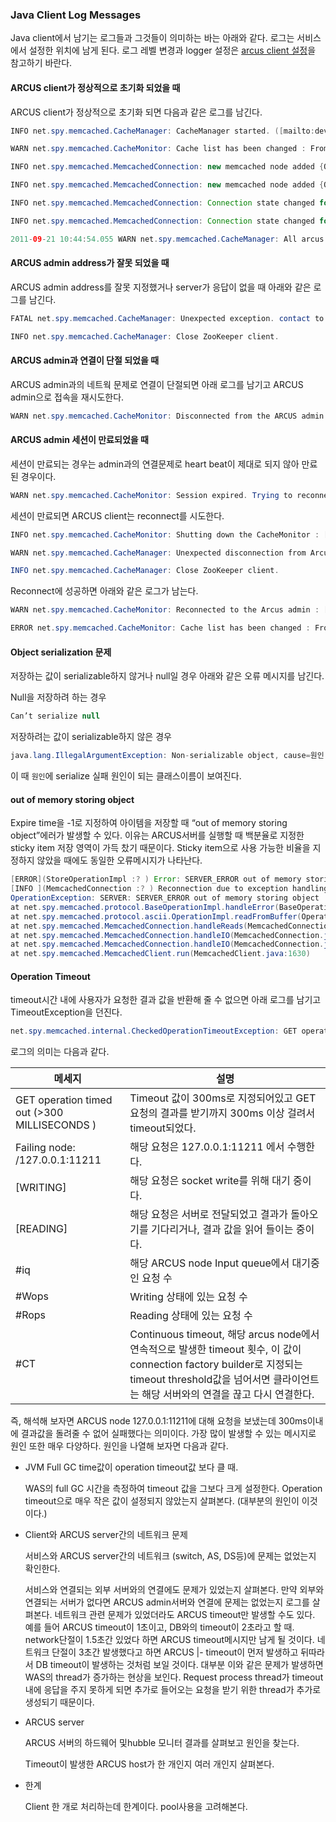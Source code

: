 ### Java Client Log Messages

Java client에서 남기는 로그들과 그것들이 의미하는 바는 아래와 같다. 로그는 서비스에서 설정한 위치에 남게 된다. 로그 레벨 변경과 logger 설정은 [arcus client 설정](02-arcus-java-client.md#arcus-client-설정)을 참고하기 바란다.


#### ARCUS client가 정상적으로 초기화 되었을 때

ARCUS client가 정상적으로 초기화 되면 다음과 같은 로그를 남긴다.

```java
INFO net.spy.memcached.CacheManager: CacheManager started. ([mailto:dev@dev.arcuscloud.nhncorp.com:17288 dev@dev.arcuscloud.nhncorp.com:17288])

WARN net.spy.memcached.CacheMonitor: Cache list has been changed : From=null, To=[127.0.0.1:11211-hostname, xxx.xxx.xxx.xxx:xxxx-hostname] : [serviceCode=dev]

INFO net.spy.memcached.MemcachedConnection: new memcached node added {QA sa=/127.0.0.1:11211, #Rops=0, #Wops=0, #iq=0, topRop=null, topWop=null, toWrite=0, interested=0} to connect queue

INFO net.spy.memcached.MemcachedConnection: new memcached node added {QA sa=/127.0.0.1:11211, #Rops=0, #Wops=0, #iq=0, topRop=null, topWop=null, toWrite=0, interested=0} to connect queue

INFO net.spy.memcached.MemcachedConnection: Connection state changed for sun.nio.ch.SelectionKeyImpl@388ee016

INFO net.spy.memcached.MemcachedConnection: Connection state changed for sun.nio.ch.SelectionKeyImpl@2e5bbd6

2011-09-21 10:44:54.055 WARN net.spy.memcached.CacheManager: All arcus connections are established.
```

#### ARCUS admin address가 잘못 되었을 때

ARCUS admin address를 잘못 지정했거나 server가 응답이 없을 때 아래와 같은 로그를 남긴다.

```java
FATAL net.spy.memcached.CacheManager: Unexpected exception. contact to arcus administrator

INFO net.spy.memcached.CacheManager: Close ZooKeeper client.
```

#### ARCUS admin과 연결이 단절 되었을 때

ARCUS admin과의 네트웍 문제로 연결이 단절되면 아래 로그를 남기고 ARCUS admin으로 접속을 재시도한다.

```java
WARN net.spy.memcached.CacheMonitor: Disconnected from the ARCUS admin. Trying to reconnect : [serviceCode=dev]
```

#### ARCUS admin 세션이 만료되었을 때

세션이 만료되는 경우는 admin과의 연결문제로 heart beat이 제대로 되지 않아 만료된 경우이다.

```java
WARN net.spy.memcached.CacheMonitor: Session expired. Trying to reconnect to the Arcus admin : [serviceCode=dev]
```

세션이 만료되면 ARCUS client는 reconnect를 시도한다.

```java
INFO net.spy.memcached.CacheMonitor: Shutting down the CacheMonitor : [serviceCode=dev]

WARN net.spy.memcached.CacheManager: Unexpected disconnection from Arcus admin. Trying to reconnect to Arcus admin.

INFO net.spy.memcached.CacheManager: Close ZooKeeper client.
```

Reconnect에 성공하면 아래와 같은 로그가 남는다.

```java
WARN net.spy.memcached.CacheMonitor: Reconnected to the Arcus admin : [serviceCode=dev]

ERROR net.spy.memcached.CacheMonitor: Cache list has been changed : From=null, To=[10.0.0.1:11211-arcus01.companyname.com, 10.0.0.2:11211-arcus02.companyname.com] : [serviceCode=dev]
```

#### Object serialization 문제

저장하는 값이 serializable하지 않거나 null일 경우 아래와 같은 오류 메시지를 남긴다.

Null을 저장하려 하는 경우

```java
Can’t serialize null
```

저장하려는 값이 serializable하지 않은 경우

```java
java.lang.IllegalArgumentException: Non-serializable object, cause=원인
```

이 때 `원인`에 serialize 실패 원인이 되는 클래스이름이 보여진다.

#### out of memory storing object

Expire time을 -1로 지정하여 아이템을 저장할 때 “out of memory storing object”에러가 발생할 수 있다. 이유는 ARCUS서버를 실행할 때 백분율로 지정한 sticky item 저장 영역이 가득 찼기 때문이다. Sticky item으로 사용 가능한 비율을 지정하지 않았을 때에도 동일한 오류메시지가 나타난다.

```java
[ERROR](StoreOperationImpl :? ) Error: SERVER_ERROR out of memory storing object
[INFO ](MemcachedConnection :? ) Reconnection due to exception handling a memcached operation on {QA sa=/ 127.0.0.1:11211, #Rops=2, #Wops=0, #iq=0, topRop=net.spy.memcached.protocol.ascii.StoreOperationImpl@250d593e, topWop=null, toWrite=0, interested=1}. This may be due to an authentication failure.
OperationException: SERVER: SERVER_ERROR out of memory storing object
at net.spy.memcached.protocol.BaseOperationImpl.handleError(BaseOperationImpl.java:127)
at net.spy.memcached.protocol.ascii.OperationImpl.readFromBuffer(OperationImpl.java:131)
at net.spy.memcached.MemcachedConnection.handleReads(MemcachedConnection.java:457)
at net.spy.memcached.MemcachedConnection.handleIO(MemcachedConnection.java:389)
at net.spy.memcached.MemcachedConnection.handleIO(MemcachedConnection.java:182)
at net.spy.memcached.MemcachedClient.run(MemcachedClient.java:1630)
```

#### Operation Timeout

timeout시간 내에 사용자가 요청한 결과 값을 반환해 줄 수 없으면 아래 로그를 남기고 TimeoutException을 던진다.

```java
net.spy.memcached.internal.CheckedOperationTimeoutException: GET operation timed out (>300 MILLISECONDS ) - failing node: /127.0.0.1:11211 [WRITING] [#iq=13 #Wops=7 #Rops=10 #CT=13]
```

로그의 의미는 다음과 같다.

| 메세지                                      | 설명                                                   
| ------------------------------------------- | ----------------------------------------------------- |
| GET operation timed out (>300 MILLISECONDS )| Timeout 값이 300ms로 지정되어있고 GET 요청의 결과를 받기까지 300ms 이상 걸려서 timeout되었다.|
| Failing node: /127.0.0.1:11211              | 해당 요청은 127.0.0.1:11211 에서 수행한다. 
| [WRITING]                                      | 해당 요청은 socket write를 위해 대기 중이다. 
| [READING]                                      | 해당 요청은 서버로 전달되었고 결과가 돌아오기를 기다리거나, 결과 값을 읽어 들이는 중이다. 
| #iq                                            | 해당 ARCUS node Input queue에서 대기중인 요청 수 
| #Wops                                          | Writing 상태에 있는 요청 수 
| #Rops                                          | Reading 상태에 있는 요청 수 
| #CT                                            | Continuous timeout, 해당 arcus node에서 연속적으로 발생한 timeout 횟수, 이 값이 connection factory builder로 지정되는 timeout threshold값을 넘어서면 클라이언트는 해당 서버와의 연결을 끊고 다시 연결한다. 

즉, 해석해 보자면 ARCUS node 127.0.0.1:11211에 대해 요청을 보냈는데 300ms이내에 결과값을 돌려줄 수 없어 실패했다는 의미이다.
가장 많이 발생할 수 있는 메시지로 원인 또한 매우 다양하다. 원인을 나열해 보자면 다음과 같다.

- JVM Full GC time값이 operation timeout값 보다 클 때.

  WAS의 full GC 시간을 측정하여 timeout 값을 그보다 크게 설정한다. Operation timeout으로 매우 작은 값이 설정되지 않았는지 살펴본다. (대부분의 원인이 이것이다.)
 
- Client와 ARCUS server간의 네트워크 문제


  서비스와 ARCUS server간의 네트워크 (switch, AS, DS등)에 문제는 없었는지 확인한다.

  서비스와 연결되는 외부 서버와의 연결에도 문제가 있었는지 살펴본다. 만약 외부와 연결되는 서버가 없다면 ARCUS admin서버와 연결에 문제는 없었는지 로그를 살펴본다. 네트워크 관련 문제가 있었더라도 ARCUS timeout만 발생할 수도 있다. 예를 들어 ARCUS timeout이 1초이고, DB와의 timeout이 2초라고 할 때. network단절이 1.5초간 있었다 하면 ARCUS timeout메시지만 남게 될 것이다. 네트워크 단절이 3초간 발생했다고 하면 ARCUS |- timeout이 먼저 발생하고 뒤따라서 DB timeout이 발생하는 것처럼 보일 것이다. 대부분 이와 같은 문제가 발생하면 WAS의 thread가 증가하는 현상을 보인다. Request process thread가 timeout내에 응답을 주지 못하게 되면 추가로 들어오는 요청을 받기 위한 thread가 추가로 생성되기 때문이다.

- ARCUS server

  ARCUS 서버의 하드웨어 및hubble 모니터 결과를 살펴보고 원인을 찾는다.
  
  Timeout이 발생한 ARCUS host가 한 개인지 여러 개인지 살펴본다.

- 한계

  Client 한 개로 처리하는데 한계이다. pool사용을 고려해본다.  

